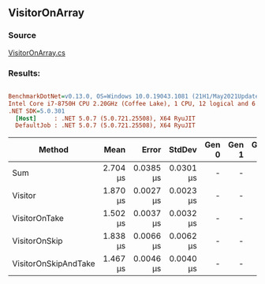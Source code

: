 ﻿## VisitorOnArray

### Source
[VisitorOnArray.cs](../../src/StructLinq.Benchmark/VisitorOnArray.cs)

### Results:
``` ini

BenchmarkDotNet=v0.13.0, OS=Windows 10.0.19043.1081 (21H1/May2021Update)
Intel Core i7-8750H CPU 2.20GHz (Coffee Lake), 1 CPU, 12 logical and 6 physical cores
.NET SDK=5.0.301
  [Host]     : .NET 5.0.7 (5.0.721.25508), X64 RyuJIT
  DefaultJob : .NET 5.0.7 (5.0.721.25508), X64 RyuJIT


```
|               Method |     Mean |     Error |    StdDev | Gen 0 | Gen 1 | Gen 2 | Allocated |
|--------------------- |---------:|----------:|----------:|------:|------:|------:|----------:|
|                  Sum | 2.704 μs | 0.0385 μs | 0.0301 μs |     - |     - |     - |         - |
|              Visitor | 1.870 μs | 0.0027 μs | 0.0023 μs |     - |     - |     - |         - |
|        VisitorOnTake | 1.502 μs | 0.0037 μs | 0.0032 μs |     - |     - |     - |         - |
|        VisitorOnSkip | 1.838 μs | 0.0066 μs | 0.0062 μs |     - |     - |     - |         - |
| VisitorOnSkipAndTake | 1.467 μs | 0.0046 μs | 0.0040 μs |     - |     - |     - |         - |
